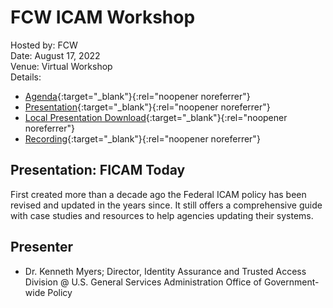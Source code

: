# FCW ICAM Workshop
Hosted by: FCW<br>
Date: August 17, 2022<br>
Venue: Virtual Workshop<br>
Details: 
- [Agenda](https://events.fcw.com/fcw-workshop-icam/agenda/){:target="_blank"}{:rel="noopener noreferrer"}<br>  
- [Presentation](https://cdn.govexec.com/media/icam_workshop_-_ken_myers.pdf){:target="_blank"}{:rel="noopener noreferrer"}<br>  
- [Local Presentation Download](https://idmken.github.io/talks/2208-fcw.pdf){:target="_blank"}{:rel="noopener noreferrer"}<br>
- [Recording](https://media.performedia.com/2022/1105/vep22-22/ondemand/mp4/ficam_today_1080p.mp4){:target="_blank"}{:rel="noopener noreferrer"}

## Presentation: FICAM Today
First created more than a decade ago the Federal ICAM policy has been revised and updated in the years since. It still offers a comprehensive guide with case studies and resources to help agencies updating their systems.

## Presenter
- Dr. Kenneth Myers; Director, Identity Assurance and Trusted Access Division @ U.S. General Services Administration Office of Government-wide Policy
